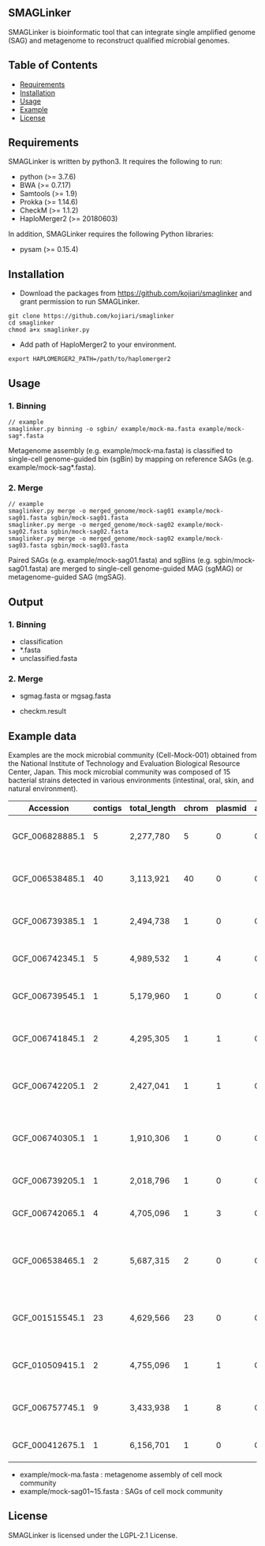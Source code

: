 SMAGLinker
------
SMAGLinker is bioinformatic tool that can integrate single amplified genome (SAG) and metagenome to reconstruct qualified microbial genomes.

Table of Contents
------

  * [Requirements](#requirements)
  * [Installation](#installation)
  * [Usage](#usage)
  * [Example](#example)
  * [License](#license)

Requirements
------
SMAGLinker is written by python3. It requires the following to run:

  * python (>= 3.7.6)
  * BWA (>= 0.7.17)
  * Samtools (>= 1.9)
  * Prokka (>= 1.14.6)
  * CheckM (>= 1.1.2)
  * HaploMerger2 (>= 20180603)

In addition, SMAGLinker requires the following Python libraries:

  * pysam (>= 0.15.4)

Installation
------

* Download the packages from https://github.com/kojiari/smaglinker and grant permission to run SMAGLinker.
```
git clone https://github.com/kojiari/smaglinker
cd smaglinker
chmod a+x smaglinker.py

```

* Add path of HaploMerger2 to your environment.
```
export HAPLOMERGER2_PATH=/path/to/haplomerger2
```

Usage
------
### 1. Binning
```
// example
smaglinker.py binning -o sgbin/ example/mock-ma.fasta example/mock-sag*.fasta
```

Metagenome assembly (e.g. example/mock-ma.fasta) is classified to single-cell genome-guided bin (sgBin) by mapping on reference SAGs (e.g. example/mock-sag*.fasta).

### 2. Merge
```
// example
smaglinker.py merge -o merged_genome/mock-sag01 example/mock-sag01.fasta sgbin/mock-sag01.fasta
smaglinker.py merge -o merged_genome/mock-sag02 example/mock-sag02.fasta sgbin/mock-sag02.fasta
smaglinker.py merge -o merged_genome/mock-sag02 example/mock-sag03.fasta sgbin/mock-sag03.fasta
```

Paired SAGs (e.g. example/mock-sag01.fasta) and sgBins (e.g. sgbin/mock-sag01.fasta) are merged to single-cell genome-guided MAG (sgMAG) or metagenome-guided SAG (mgSAG).

Output
------
### 1. Binning

* classification
* *.fasta
* unclassified.fasta

### 2. Merge

* sgmag.fasta or mgsag.fasta
+ checkm.result

Example data
------
Examples are the mock microbial community (Cell-Mock-001) obtained from the National Institute of Technology and Evaluation Biological Resource Center, Japan.  This mock microbial community was composed of 15 bacterial strains detected in various environments (intestinal, oral, skin, and natural environment).

|Accession|contigs|total_length|chrom|plasmid|asm_level|NBRC|Name|
|----|----|----|----|----|----|----|----|
|GCF_006828885.1|5|2,277,780|5|0|Contig|113353|Bifidobacterium pseudocatenulatum Scardovi et al. 1979|
|GCF_006538485.1|40|3,113,921|40|0|Contig|15291|Corynebacterium striatum (Chester 1901) Eberson 1918|
|GCF_006739385.1|1|2,494,738|1|0|Complete|107605|Cutibacterium acnes subsp. acnes (Gilchrist 1900) Nouioui et al. 2018|
|GCF_006742345.1|5|4,989,532|1|4|Complete|113350|Bacteroides uniformis Eggerth and Gagnon 1933|
|GCF_006739545.1|1|5,179,960|1|0|Complete|113806|Parabacteroides distasonis Sakamoto and Benno 2006|
|GCF_006741845.1|2|4,295,305|1|1|Complete|13719|Bacillus subtilis subsp. subtilis (Ehrenberg 1835) Cohn 1872|
|GCF_006742205.1|2|2,427,041|1|1|Complete|100911|Staphylococcus epidermidis (Winslow and Winslow 1908) Evans 1916|
|GCF_006740305.1|1|1,910,306|1|0|Complete|3202|Lactobacillus delbrueckii subsp. delbrueckii (Leichmann 1896) Beijerinck 1901|
|GCF_006739205.1|1|2,018,796|1|0|Complete|13955|Streptococcus mutans Clarke 1924|
|GCF_006742065.1|4|4,705,096|1|3|Complete|13949|Clostridium butyricum Prazmowski 1880|
|GCF_006538465.1|2|5,687,315|2|0|Contig|113352|Clostridium clostridioforme corrig. (Burri and Ankersmit 1906) Kaneuchi et al. 1976|
|GCF_001515545.1|23|4,629,566|23|0|Contig|13299|Comamonas terrigena (ex Hugh 1962) De Vos et al. 1985 emend. Wauters et al. 2003|
|GCF_010509415.1|2|4,755,096|1|1|Complete|3301|Escherichia coli (Migula 1895) Castellani and Chalmers 1919|
|GCF_006757745.1|9|3,433,938|1|8|Complete|102413|Acinetobacter radioresistens Nishimura et al. 1988|
|GCF_000412675.1|1|6,156,701|1|0|Complete|14164|Pseudomonas putida (Trevisan 1889) Migula 1895|

* example/mock-ma.fasta : metagenome assembly of cell mock community
* example/mock-sag01~15.fasta : SAGs of cell mock community

License
------
SMAGLinker is licensed under the  LGPL-2.1 License.
